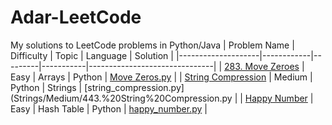 # Adar-LeetCode
My solutions to LeetCode problems in Python/Java
| Problem Name       | Difficulty | Topic   | Language | Solution                      |
|--------------------|------------|---------|-----------|-------------------------------|
| [283. Move Zeroes](https://leetcode.com/problems/move-zeroes/) | Easy       | Arrays  | Python   | [Move Zeros.py](Arrays/Easy/283.%20Move%20Zeroes.py) |
| [String Compression](https://leetcode.com/problems/string-compression/)     | Medium     | Python |  Strings      | [string_compression.py](Strings/Medium/443.%20String%20Compression.py |
| [Happy Number](https://leetcode.com/problems/happy-number/)                 | Easy       | Hash Table | Python   | [happy_number.py](HashTable/Easy/202.%20Happy%20Number.py) |

